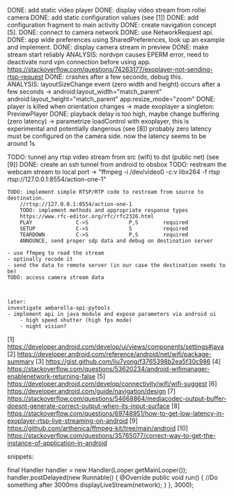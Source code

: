 DONE: add static video player
DONE: display video stream from rollei camera
    DONE: add static configuration values (see [1])
    DONE: add configuration fragment to main activity 
    DONE: create navigation concept [5].
    DONE: connect to camera network
    DONE: use NetworkRequest api.
    DONE: app wide preferences using SharedPreferences, look up an example and implement.
    DONE: display camera stream in preview
        DONE: make stream start reliably
            ANALYSIS: nordvpn causes EPERM error, need to deactivate nord vpn connection before using app.
            https://stackoverflow.com/questions/74263177/exoplayer-not-sending-rtsp-request
        DONE: crashes after a few seconds, debug this.        
            ANALYSIS: layoutSizeChange event (zero width and height) occurs after a few seconds
            ->
                android:layout_width="match_parent"
                android:layout_height="match_parent"
                app:resize_mode="zoom"
        DONE: player is killed when orientation changes
            -> made exoplayer a singleton: PreviewPlayer
        DONE: playback delay is too high, maybe change buffering (zero latency)
            -> parametrize loadControl with exoplayer, this is experimental and potentially dangerous (see [8])
            probably zero latency must be configured on the camera side. now the latency seems to be around 1s

TODO: tunnel any rtsp video stream from src (wifi) to dst (public net) (see [9])
    DONE: create an ssh tunnel from android to obsbox
    TODO: restream the webcam stream to local port
        -> "ffmpeg -i /dev/video0 -c:v libx264 -f rtsp rtsp://127.0.0.1:8554/action-one-1"
    
    TODO: implement simple RTSP/RTP code to restream from source to destination.
        //rtsp://127.0.0.1:8554/action-one-1
        TODO: implement methods and appropriate response types
        https://www.rfc-editor.org/rfc/rfc2326.html
        PLAY              C->S             P,S        required
        SETUP             C->S             S          required
        TEARDOWN          C->S             P,S        required
        ANNOUNCE, send proper sdp data and debug on destination server

    - use ffmpeg to read the stream
    - optinally recode it   
    - send the data to remote server (in our case the destination needs to be)
    TODO: access camera stream data
    
    

    later:
    investigate ambarella-api-pytools
    - implement api in java module and expose parameters via android ui
        - high speed shutter (high fps mode)
        - night vision?

[1] https://developer.android.com/develop/ui/views/components/settings#java
[2] https://developer.android.com/reference/android/net/wifi/package-summary
[3] https://gist.github.com/liu7yong/f3765398b2ea5f30c986
[4] https://stackoverflow.com/questions/53620234/android-wifimanager-enablenetwork-returning-false
[5] https://developer.android.com/develop/connectivity/wifi/wifi-suggest
[6] https://developer.android.com/guide/navigation/design
[7] https://stackoverflow.com/questions/54668864/mediacodec-output-buffer-doesnt-generate-correct-output-when-its-input-surface
[8] https://stackoverflow.com/questions/69748951/how-to-get-low-latency-in-exoplayer-rtsp-live-streaming-on-android
[9] https://github.com/arthenica/ffmpeg-kit/tree/main/android
[10] https://stackoverflow.com/questions/35765077/correct-way-to-get-the-instance-of-application-in-android

snippets:

final Handler handler = new Handler(Looper.getMainLooper());
handler.postDelayed(new Runnable() {
    @Override
    public void run() {
        //Do something after 3000ms
        displayLiveStream(network);
    }
}, 3000);
